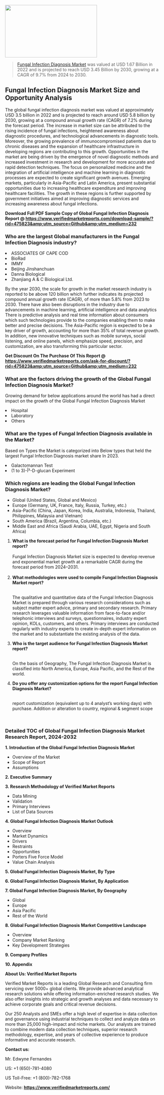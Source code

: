 
<img src="https://ffe5etoiles.com/wp-content/uploads/2024/12/MST1-300x171.png" alt="" width="300" height="171" class="alignnone size-medium wp-image-20088" /><blockquote><p><p><a href="https://www.verifiedmarketreports.com/download-sample/?rid=475823&utm_source=Github&utm_medium=232" target="_blank">Fungal Infection Diagnosis Market</a> was valued at USD 1.67 Billion in 2022 and is projected to reach USD 3.45 Billion by 2030, growing at a CAGR of 9.7% from 2024 to 2030.</p></blockquote><p><h2>Fungal Infection Diagnosis Market Size and Opportunity Analysis</h2>The global fungal infection diagnosis market was valued at approximately USD 3.5 billion in 2022 and is projected to reach around USD 5.8 billion by 2030, growing at a compound annual growth rate (CAGR) of 7.2% during the forecast period. The increase in market size can be attributed to the rising incidence of fungal infections, heightened awareness about diagnostic procedures, and technological advancements in diagnostic tools. Moreover, the growing prevalence of immunocompromised patients due to chronic diseases and the expansion of healthcare infrastructure in developing regions are contributing to this growth. Opportunities in the market are being driven by the emergence of novel diagnostic methods and increased investment in research and development for more accurate and rapid detection techniques. The focus on personalized medicine and the integration of artificial intelligence and machine learning in diagnostic processes are expected to create significant growth avenues. Emerging markets, particularly in Asia-Pacific and Latin America, present substantial opportunities due to increasing healthcare expenditure and improving healthcare facilities. The growth in these regions is further supported by government initiatives aimed at improving diagnostic services and increasing awareness about fungal infections.</p><p class=""><strong>Download Full PDF Sample Copy of Global Fungal Infection Diagnosis Report @ <a href="https://www.verifiedmarketreports.com/download-sample/?rid=475823&amp;utm_source=Github&amp;utm_medium=232" target="_blank">https://www.verifiedmarketreports.com/download-sample/?rid=475823&amp;utm_source=Github&amp;utm_medium=232</a></strong></p><h3 id="" class="">Who are the largest Global manufacturers in the Fungal Infection Diagnosis industry?</h3><p><li>ASSOCIATES OF CAPE COD</li><li> BioRad</li><li> IMMY</li><li> Beijing Jinshanchuan</li><li> Danna Biological</li><li> Zhanjiang A & C Biological Ltd.</li></p><div class=""><div class="" dir="" data-message-author-role="" data-message-id="" data-message-model-slug=""><div class=""><div class=""><div class=""><div class="" dir="" data-message-author-role="" data-message-id="" data-message-model-slug=""><div class=""><div class=""><p>By the year 2030, the scale for growth in the market research industry is reported to be above 120 billion which further indicates its projected compound annual growth rate (CAGR), of more than 5.8% from 2023 to 2030. There have also been disruptions in the industry due to advancements in machine learning, artificial intelligence and data analytics There is predictive analysis and real time information about consumers which such technologies provide to the companies enabling them to make better and precise decisions. The Asia-Pacific region is expected to be a key driver of growth, accounting for more than 35% of total revenue growth. In addition, new innovative techniques such as mobile surveys, social listening, and online panels, which emphasize speed, precision, and customization, are also transforming this particular sector.</p><p><strong>Get Discount On The Purchase Of This Report @&nbsp; <a href="https://www.verifiedmarketreports.com/ask-for-discount/?rid=475823&amp;utm_source=Github&amp;utm_medium=232" target="_blank">https://www.verifiedmarketreports.com/ask-for-discount/?rid=475823&amp;utm_source=Github&amp;utm_medium=232</a></strong></p></div></div></div></div></div></div></div></div><h3 id="" class="">What are the factors driving the growth of the Global Fungal Infection Diagnosis Market?</h3><p id="" class="">Growing demand for below applications around the world has had a direct impact on the growth of the Global Fungal Infection Diagnosis Market</p><p id="" class=""><li>Hospital</li><li> Laboratory</li><li> Others</li></p><h3 id="" class="">What are the types of Fungal Infection Diagnosis available in the Market?</h3><p id="" class="">Based on Types the Market is categorized into Below types that held the largest Fungal Infection Diagnosis market share In 2023.</p><p id="" class=""><li>Galactomannan Test</li><li> (1 to 3)-Î²-D-glucan Experiment</li></p><h3 id="" class="">Which regions are leading the Global Fungal Infection Diagnosis Market?</h3><ul><li>Global (United States, Global and Mexico)</li><li>Europe (Germany, UK, France, Italy, Russia, Turkey, etc.)</li><li>Asia-Pacific (China, Japan, Korea, India, Australia, Indonesia, Thailand, Philippines, Malaysia and Vietnam)</li><li>South America (Brazil, Argentina, Columbia, etc.)</li><li>Middle East and Africa (Saudi Arabia, UAE, Egypt, Nigeria and South Africa)</li></ul><p><ol><li><strong>What is the forecast period for Fungal Infection Diagnosis Market report?<br /></strong><br /><span data-sheets-root="1" data-sheets-value="{&quot;1&quot;:2,&quot;2&quot;:&quot;XXXX size is expected to develop revenue and exponential market growth at a remarkable CAGR during the forecast period from 2024&ndash;2030.&quot;}" data-sheets-userformat="{&quot;2&quot;:12674,&quot;4&quot;:{&quot;1&quot;:2,&quot;2&quot;:16776960},&quot;10&quot;:2,&quot;11&quot;:0,&quot;15&quot;:&quot;Arial&quot;,&quot;16&quot;:12}">Fungal Infection Diagnosis Market size is expected to develop revenue and exponential market growth at a remarkable CAGR during the forecast period from 2024&ndash;2031.</span><br /><br /></li><li><strong>What methodologies were used to compile Fungal Infection Diagnosis Market report?<br /><br /></strong><p>The qualitative and quantitative data of the&nbsp;Fungal Infection Diagnosis Market is prepared through various research considerations such as subject matter expert advice, primary and secondary research. Primary research leverages valuable information from face-to-face and/or telephonic interviews and surveys, questionnaires, industry expert opinion, KOLs, customers, and others. Primary interviews are conducted regularly with industry experts to create in-depth expert information on the market and to substantiate the existing analysis of the data.&nbsp;</p></li><li><strong>Who is the target audience for Fungal Infection Diagnosis Market report?<br /><br /></strong><p>On the basis of Geography, The&nbsp;Fungal Infection Diagnosis Market is classified into North America, Europe, Asia Pacific, and the Rest of the world.</p></li><li><strong>Do you offer any customization options for the report Fungal Infection Diagnosis Market?<br /><br /></strong><p>report customization (equivalent up to 4 analyst&rsquo;s working days) with purchase. Addition or alteration to country, regional &amp; segment scope</p><p>&nbsp;</p></li></ol></p><h3 id="" class="">Detailed TOC of Global Fungal Infection Diagnosis Market Research Report, 2024-2032</h3><p id="" class=""><strong>1. Introduction of the Global Fungal Infection Diagnosis Market</strong></p><ul><li>Overview of the Market</li><li>Scope of Report</li><li>Assumptions</li></ul><p id="" class=""><strong>2. Executive Summary</strong></p><p id="" class=""><strong>3. Research Methodology of&nbsp;Verified Market Reports</strong></p><ul><li>Data Mining</li><li>Validation</li><li>Primary Interviews</li><li>List of Data Sources</li></ul><p id="" class=""><strong>4. Global Fungal Infection Diagnosis Market Outlook</strong></p><ul><li>Overview</li><li>Market Dynamics</li><li>Drivers</li><li>Restraints</li><li>Opportunities</li><li>Porters Five Force Model</li><li>Value Chain Analysis</li></ul><p id="" class=""><strong>5. Global Fungal Infection Diagnosis Market, By&nbsp;Type</strong></p><p id="" class=""><strong>6. Global Fungal Infection Diagnosis Market, By Application</strong></p><p id="" class=""><strong>7. Global Fungal Infection Diagnosis Market, By Geography</strong></p><ul><li>Global</li><li>Europe</li><li>Asia Pacific</li><li>Rest of the World</li></ul><p id="" class=""><strong>8. Global Fungal Infection Diagnosis Market Competitive Landscape</strong></p><ul><li>Overview</li><li>Company Market Ranking</li><li>Key Development Strategies</li></ul><p id="" class=""><strong>9. Company Profiles</strong></p><p id="" class=""><strong>10. Appendix</strong></p><p id="" class=""><strong>About Us: Verified Market Reports</strong></p><p id="" class="">Verified Market Reports is a leading Global Research and Consulting firm servicing over 5000+ global clients. We provide advanced analytical research solutions while offering information-enriched research studies. We also offer insights into strategic and growth analyses and data necessary to achieve corporate goals and critical revenue decisions.</p><p id="" class="">Our 250 Analysts and SMEs offer a high level of expertise in data collection and governance using industrial techniques to collect and analyze data on more than 25,000 high-impact and niche markets. Our analysts are trained to combine modern data collection techniques, superior research methodology, expertise, and years of collective experience to produce informative and accurate research.</p><p id="" class=""><strong>Contact us:</strong></p><p id="" class="">Mr. Edwyne Fernandes</p><p id="" class="">US: +1 (650)-781-4080</p><p id="" class="">US Toll-Free: +1 (800)-782-1768</p><p id="" class="">Website: <a target="" data-test-app-aware-link=""><strong>https://www.verifiedmarketreports.com/</strong></a></p>
